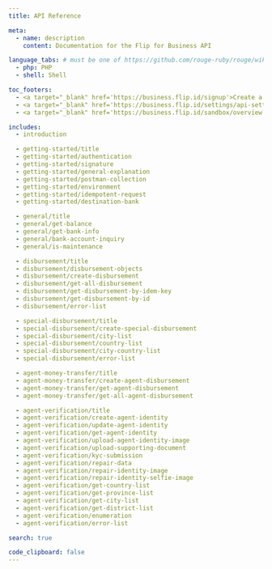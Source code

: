 ```yaml
---
title: API Reference

meta:
  - name: description
    content: Documentation for the Flip for Business API

language_tabs: # must be one of https://github.com/rouge-ruby/rouge/wiki/List-of-supported-languages-and-lexers
  - php: PHP
  - shell: Shell

toc_footers:
  - <a target="_blank" href='https://business.flip.id/signup'>Create a Flip for Business Account</a>
  - <a target="_blank" href='https://business.flip.id/settings/api-setting'>Flip for Business API Dashboard</a>
  - <a target="_blank" href='https://business.flip.id/sandbox/overview'>Sandbox Dashboard</a>

includes:
  - introduction

  - getting-started/title
  - getting-started/authentication
  - getting-started/signature
  - getting-started/general-explanation
  - getting-started/postman-collection
  - getting-started/environment
  - getting-started/idempotent-request
  - getting-started/destination-bank

  - general/title
  - general/get-balance
  - general/get-bank-info
  - general/bank-account-inquiry
  - general/is-maintenance

  - disbursement/title
  - disbursement/disbursement-objects
  - disbursement/create-disbursement
  - disbursement/get-all-disbursement
  - disbursement/get-disbursement-by-idem-key
  - disbursement/get-disbursement-by-id
  - disbursement/error-list

  - special-disbursement/title
  - special-disbursement/create-special-disbursement
  - special-disbursement/city-list
  - special-disbursement/country-list
  - special-disbursement/city-country-list
  - special-disbursement/error-list

  - agent-money-transfer/title
  - agent-money-transfer/create-agent-disbursement
  - agent-money-transfer/get-agent-disbursement
  - agent-money-transfer/get-all-agent-disbursement

  - agent-verification/title
  - agent-verification/create-agent-identity
  - agent-verification/update-agent-identity
  - agent-verification/get-agent-identity
  - agent-verification/upload-agent-identity-image
  - agent-verification/upload-supporting-document
  - agent-verification/kyc-submission
  - agent-verification/repair-data
  - agent-verification/repair-identity-image
  - agent-verification/repair-identity-selfie-image
  - agent-verification/get-country-list
  - agent-verification/get-province-list
  - agent-verification/get-city-list
  - agent-verification/get-district-list
  - agent-verification/enumeration
  - agent-verification/error-list

search: true

code_clipboard: false
---
```

